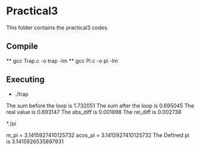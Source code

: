 # Practical3

This folder contains the practical3 codes.

## Compile

** gcc Trap.c -o trap -lm
** gcc Pi.c -o pi -lm

## Executing
* ./trap

The sum before the loop is 1.732051
The sum after the loop is 0.695045
The real value is 0.693147
The abs_diff is 0.001898 
The rel_diff is 0.002738

*./pi

m_pi = 3.1415927410125732
acos_pi = 3.1415927410125732
The Defined pi is 3.1415926535897931